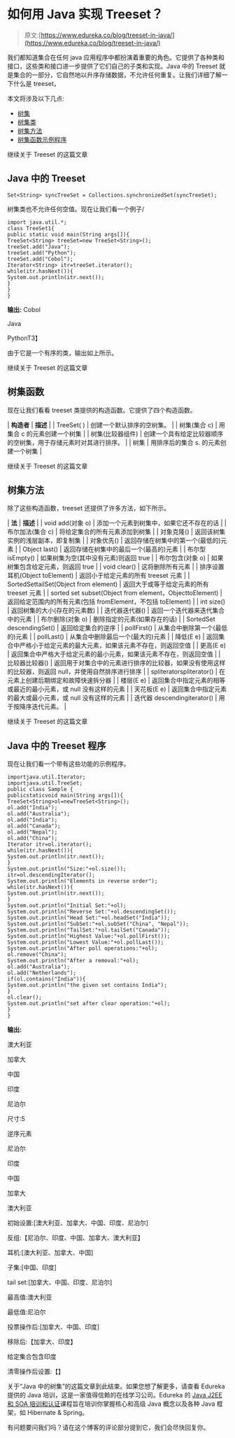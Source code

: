 # 如何用 Java 实现 Treeset？

> 原文:[https://www.edureka.co/blog/treeset-in-java/](https://www.edureka.co/blog/treeset-in-java/)

我们都知道集合在任何 java 应用程序中都扮演着重要的角色。它提供了各种类和接口，这些类和接口进一步提供了它们自己的子类和实现。Java 中的 Treeset 就是集合的一部分，它自然地以升序存储数据，不允许任何重复。让我们详细了解一下什么是 treeset，

本文将涉及以下几点:

*   [树集](#Treeset)
*   [树集类](#TreesetClass)
*   [树集方法](#TreesetMethods)
*   [树集函数示例程序](#ExampleprogramofTreesetfunctions)

继续关于 Treeset 的这篇文章

## **Java 中的 Treeset**

```
Set<String> syncTreeSet = Collections.synchronizedSet(syncTreeSet);
```

树集类也不允许任何空值。现在让我们看一个例子/

```
import java.util.*;  
class TreeSet1{  
public static void main(String args[]){  
TreeSet<String> treeSet=new TreeSet<String>();  
treeSet.add("Java");  
treeSet.add("Python");  
treeSet.add("Cobol");  
Iterator<String> itr=treeSet.iterator();  
while(itr.hasNext()){  
System.out.println(itr.next());  
} 
}  
}  

```

**输出:** Cobol

Java

PythonT3】

由于它是一个有序的类，输出如上所示。

继续关于 Treeset 的这篇文章

## **树集函数**

现在让我们看看 treeset 类提供的构造函数。它提供了四个构造函数。

| **构造者** | **描述** |
| TreeSet( ) | 创建一个默认排序的空树集。 |
| 树集(集合 c) | 用集合 c 的元素创建一个树集 |
| 树集(比较器组件) | 创建一个具有给定比较器顺序的空树集，用于存储元素时对其进行排序。 |
| 树集 | 用排序后的集合 s. 的元素创建一个树集 |

继续关于 Treeset 的这篇文章

## **树集方法**

除了这些构造函数，treeset 还提供了许多方法，如下所示。

| **法** | **描述** |
| void add(对象 o) | 添加一个元素到树集中，如果它还不存在的话 |
| 布尔加法(集合 c) | 将给定集合的所有元素添加到树集 |
| 对象克隆() | 返回该树集实例的浅层副本，即复制集 |
| 对象优先() | 返回存储在树集中的第一个(最低的)元素 |
| Object last() | 返回存储在树集中的最后一个(最高的)元素 |
| 布尔型 isEmpty() | 如果树集为空(其中没有元素)则返回 true |
| 布尔包含(对象 o) | 如果树集包含给定元素，则返回 true |
| void clear() | 这将删除所有元素 |
| 排序设置耳机(Object toElement) | 返回小于给定元素的所有 treeset 元素 |
| SortedSettailSet(Object from element) | 返回大于或等于给定元素的所有 treeset 元素 |
| sorted set subset(Object from element，ObjecttoElement) | 返回给定范围内的所有元素(包括 fromElement，不包括 toElement) |
| int size() | 返回树集的大小(存在的元素数) |
| 迭代器迭代器() | 返回一个迭代器来迭代集合中的元素 |
| 布尔删除(对象 o) | 删除指定的元素(如果存在的话) |
| SortedSet descendingSet() | 返回给定集合的逆序 |
| pollFirst() | 从集合中删除第一个(最低的)元素 |
| pollLast() | 从集合中删除最后一个(最大的)元素 |
| 降低(E e) | 返回集合中严格小于给定元素的最大元素，如果该元素不存在，则返回空值 |
| 更高(E e) | 返回集合中严格大于给定元素的最小元素，如果该元素不存在，则返回空值 |
| 比较器比较器() | 返回用于对集合中的元素进行排序的比较器，如果没有使用这样的比较器，则返回 null，并使用自然排序进行排序 |
| spliteratorspliterator() | 在元素上创建后期绑定和故障快速拆分器 |
| 楼层(E e) | 返回集合中指定元素的相等或最近的最小元素，或 null 没有这样的元素 |
| 天花板(E e) | 返回集合中指定元素的最大或最小元素，或 null 没有这样的元素 |
| 迭代器 descendingiterator() | 用于按降序迭代元素。 |

继续关于 Treeset 的这篇文章

## **Java 中的 Treeset 程序**

现在让我们看一个带有这些功能的示例程序。

```
importjava.util.Iterator;
importjava.util.TreeSet;
public class Sample {
publicstaticvoid main(String args[]){  
TreeSet<String>ol=newTreeSet<String>();  
ol.add("India");  
ol.add("Australia");  
ol.add("India");  
ol.add("Canada"); 
ol.add("Nepal");
ol.add("China");	
Iterator itr=ol.iterator();  
while(itr.hasNext()){  
System.out.println(itr.next());  
}  	
System.out.println("Size:"+ol.size());	
itr=ol.descendingIterator();
System.out.println("Elements in reverse order");
while(itr.hasNext()){  
System.out.println(itr.next());  
}	
System.out.println("Initial Set:"+ol);  
System.out.println("Reverse Set:"+ol.descendingSet());  
System.out.println("Head Set:"+ol.headSet("India"));  
System.out.println("SubSet:"+ol.subSet("China", "Nepal"));  
System.out.println("TailSet:"+ol.tailSet("Canada"));	
System.out.println("Highest Value:"+ol.pollFirst()); 
System.out.println("Lowest Value:"+ol.pollLast());
System.out.println("After poll operations:"+ol);
ol.remove("China");
System.out.println("After a removal:"+ol);
ol.add("Australia"); 
ol.add("Netherlands"); 
if(ol.contains("India")){
System.out.println("the given set contains India");
}	
ol.clear();
System.out.println("set after clear operation:"+ol);	
}
}

```

**输出:**

澳大利亚

加拿大

中国

印度

尼泊尔

尺寸:5

逆序元素

尼泊尔

印度

中国

加拿大

澳大利亚

初始设置:[澳大利亚、加拿大、中国、印度、尼泊尔]

反组:【尼泊尔、印度、中国、加拿大、澳大利亚】

耳机:[澳大利亚、加拿大、中国]

子集:[中国、印度]

tail set:[加拿大、中国、印度、尼泊尔]

最高值:澳大利亚

最低值:尼泊尔

投票操作后:[加拿大、中国、印度]

移除后:【加拿大、印度】

给定集合包含印度

清零操作后设置:【】

关于“Java 中的树集”的这篇文章到此结束。如果您想了解更多，请查看 Edureka 提供的 Java 培训，这是一家值得信赖的在线学习公司。Edureka 的 [Java J2EE 和 SOA 培训和认证](https://www.edureka.co/java-j2ee-soa-training/)课程旨在培训你掌握核心和高级 Java 概念以及各种 Java 框架，如 Hibernate & Spring。

有问题要问我们吗？请在这个博客的评论部分提到它，我们会尽快回复你。